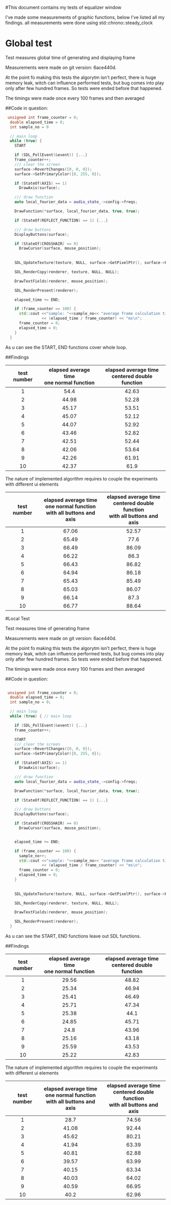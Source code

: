 #This document contains my tests of equalizer window

I've made some measurements of graphic functions, below I've listed all my findings.
all measurements were done using std::chrono::steady_clock

# Global test 
Test measures global time of generating and displaying frame

Measurements were made on git version: 6ace440d.

At the point fo making this tests the algorytm isn't perfect, there is huge memory leak, 
witch can influence performed tests, but bug comes into play only after few hundred frames.
So tests were ended before that happened. 

The timings were made once every 100 frames and then averaged

##Code in question:

```c++
 unsigned int frame_counter = 0;
  double elapsed_time = 0;
  int sample_no = 0

  // main loop
  while (true) {
    START

    if (SDL_PollEvent(&event)) {...}
    frame_counter++;
    /// clear the screen
    surface->RevertChanges({0, 0, 0});
    surface->SetPrimaryColor({0, 255, 0});

    if (StateOf(AXIS) == 1)
      DrawAxis(surface);

    /// draw function
    auto local_fourier_data = audio_state_->config->freqs;

    DrawFunction(*surface, local_fourier_data, true, true);

    if (StateOf(REFLECT_FUNCTION) == 1) {...}

    /// draw buttons
    DisplayButtons(surface);

    if (StateOf(CROSSHAIR) == 0)
      DrawCursor(surface, mouse_position);
    
    
    SDL_UpdateTexture(texture, NULL, surface->GetPixelPtr(), surface->Pitch());

    SDL_RenderCopy(renderer, texture, NULL, NULL);

    DrawTextFields(renderer, mouse_position);

    SDL_RenderPresent(renderer);

    elapsed_time += END;

    if (frame_counter == 100) {
      std::cout <<"sample: "<<sample_no<< "average frame calculation time over 100 frames: "
                << (elapsed_time / frame_counter) << "ms\n";
      frame_counter = 0;
      elapsed_time = 0;
    }
  }
```

As u can see the START, END functions cover whole loop.


##Findings

|**test number**|**elapsed average time<br> one normal function**|**elapsed average time<br>centered double function**|
|:---:|:---:|:---:|
|1| 54.4  | 42.63 |
|2| 44.98 | 52.28 |
|3| 45.17 | 53.51 |
|4| 45.07 | 52.12 |
|5| 44.07 | 52.92 |
|6| 43.46 | 52.82 |
|7| 42.51 | 52.44 |
|8| 42.06 | 53.64 |
|9| 42.26 | 61.91 |
|10| 42.37 | 61.9 |

The nature of implemented algorithm requires to couple the experiments with different ui elements  

|**test number**|**elapsed average time<br> one normal function<br>with all buttons and axis**|**elapsed average time<br>centered double function<br>with all buttons and axis**|
|:---:|:---:|:---:|
|1| 67.06 | 52.57 |
|2| 65.49 | 77.6  |
|3| 66.49 | 86.09 |
|4| 66.22 | 86.3  |
|5| 66.43 | 86.82 |
|6| 64.94 | 86.18 |
|7| 65.43 | 85.49 |
|8| 65.03 | 86.07 |
|9| 66.14 | 87.3  |
|10| 66.77 | 88.64 |

#Local Test

Test measures time of generating frame

Measurements were made on git version: 6ace440d.

At the point fo making this tests the algorytm isn't perfect, there is huge memory leak,
witch can influence performed tests, but bug comes into play only after few hundred frames.
So tests were ended before that happened.

The timings were made once every 100 frames and then averaged

##Code in question:

```c++

 unsigned int frame_counter = 0;
  double elapsed_time = 0;
  int sample_no = 0;

  // main loop
  while (true) { // main loop

    if (SDL_PollEvent(&event)) {...}
    frame_counter++;

    START
    /// clear the screen
    surface->RevertChanges({0, 0, 0});
    surface->SetPrimaryColor({0, 255, 0});

    if (StateOf(AXIS) == 1)
      DrawAxis(surface);

    /// draw function
    auto local_fourier_data = audio_state_->config->freqs;

    DrawFunction(*surface, local_fourier_data, true, true);

    if (StateOf(REFLECT_FUNCTION) == 1) {...}

    /// draw buttons
    DisplayButtons(surface);

    if (StateOf(CROSSHAIR) == 0)
      DrawCursor(surface, mouse_position);


    elapsed_time += END;

    if (frame_counter == 100) {
      sample_no++;
      std::cout <<"sample: "<<sample_no<< "average frame calculation time over 100 frames: "
                << (elapsed_time / frame_counter) << "ms\n";
      frame_counter = 0;
      elapsed_time = 0;
    }
    
    
    SDL_UpdateTexture(texture, NULL, surface->GetPixelPtr(), surface->Pitch());

    SDL_RenderCopy(renderer, texture, NULL, NULL);

    DrawTextFields(renderer, mouse_position);

    SDL_RenderPresent(renderer);
  }
```

As u can see the START, END functions leave out SDL functions.


##Findings

|**test number**|**elapsed average time<br> one normal function**|**elapsed average time<br>centered double function**|
|:---:|:---:|:---:|
|1| 29.56 | 48.82 |
|2| 25.34 | 46.94 |
|3| 25.41 | 46.49 |
|4| 25.71 | 47.34 |
|5| 25.38 | 44.1  |
|6| 24.85 | 45.71 |
|7| 24.8  | 43.96 |
|8| 25.16 | 43.18 |
|9| 25.59 | 43.53 |
|10| 25.22 | 42.83 |

The nature of implemented algorithm requires to couple the experiments with different ui elements

|**test number**|**elapsed average time<br> one normal function<br>with all buttons and axis**|**elapsed average time<br>centered double function<br>with all buttons and axis**|
|:---:|:---:|:---:|
|1| 28.7  | 74.56 |
|2| 41.08 | 92.44 |
|3| 45.62 | 80.21 |
|4| 41.94 | 63.39 |
|5| 40.81 | 62.88 |
|6| 39.57 | 63.99 |
|7| 40.15 | 63.34 |
|8| 40.03 | 64.02 |
|9| 40.59 | 66.95 |
|10| 40.2 | 62.96 |